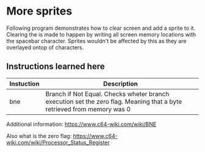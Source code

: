 # More sprites

Following program demonstrates how to clear screen and add a sprite to it. Clearing the is made to happen by writing all screen memory locations with the spacebar character. Sprites wouldn't be affected by this as they are overlayed ontop of characters.

## Instructions learned here

Instuction | Description
-----------|------------
bne | Branch if Not Equal. Checks wheter branch execution set the zero flag. Meaning that a byte retrieved from memory was 0

Additional information:
https://www.c64-wiki.com/wiki/BNE

Also what is the zero flag:
https://www.c64-wiki.com/wiki/Processor_Status_Register
